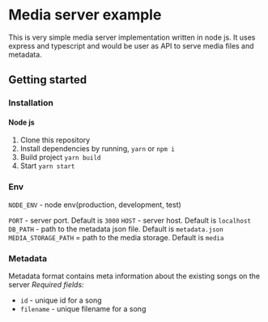 # Media server example

This is very simple media server implementation written in node js. It uses express and typescript and would be user as API to serve media files and metadata.

## Getting started

### Installation

#### Node js

1. Clone this repository
2. Install dependencies by running, `yarn` or `npm i`
3. Build project `yarn build`
4. Start `yarn start`

### Env

`NODE_ENV` - node env(production, development, test)

`PORT` - server port. Default is `3000`
`HOST` - server host. Default is `localhost`
`DB_PATH` - path to the metadata json file. Default is `metadata.json`
`MEDIA_STORAGE_PATH` = path to the media storage. Default is `media`

### Metadata

Metadata format contains meta information about the existing songs on the server
_Required fields:_

- `id` - unique id for a song
- `filename` - unique filename for a song
